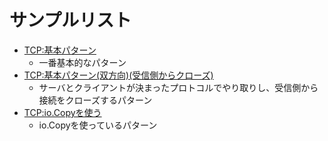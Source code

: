 # サンプルリスト

- [TCP:基本パターン](./tcp_01_basic)
  - 一番基本的なパターン
- [TCP:基本パターン(双方向)(受信側からクローズ)](./tcp_02_twoway_recvside_close)
  - サーバとクライアントが決まったプロトコルでやり取りし、受信側から接続をクローズするパターン
- [TCP:io.Copyを使う](./tcp_use_iocopy)
  - io.Copyを使っているパターン
